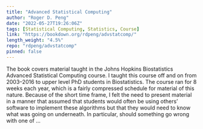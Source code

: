 ```yaml
---
title: "Advanced Statistical Computing"
author: "Roger D. Peng"
date: "2022-05-27T19:26:06Z"
tags: [Statistical Computing, Statistics, Course]
link: "https://bookdown.org/rdpeng/advstatcomp/"
length_weight: "4.5%"
repo: "rdpeng/advstatcomp"
pinned: false
---
```


The book covers material taught in the Johns Hopkins Biostatistics Advanced Statistical Computing course. I taught this course off and on from 2003–2016 to upper level PhD students in Biostatistics. The course ran for 8 weeks each year, which is a fairly compressed schedule for material of this nature. Because of the short time frame, I felt the need to present material in a manner that assumed that students would often be using others’ software to implement these algorithms but that they would need to know what was going on underneath. In particular, should something go wrong with one of ...
